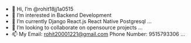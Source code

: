 - 👋 Hi, I’m @rohit18jj1a0515
- 👀 I’m interested in Backend Development
- 🌱 I’m currently Django React.js React Native Postgresql ...
- 💞️ I’m looking to collaborate on  opensource projects ...
- 📫 My Email: rohit20001221@gmail.com Phone Number: 9515793306 ...

<!---
rohit18jj1a0515/rohit18jj1a0515 is a ✨ special ✨ repository because its `README.md` (this file) appears on your GitHub profile.
You can click the Preview link to take a look at your changes.
--->
